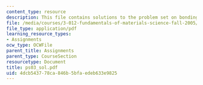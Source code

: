 ```yaml
---
content_type: resource
description: This file contains solutions to the problem set on bonding and thermodynamics.
file: /media/courses/3-012-fundamentals-of-materials-science-fall-2005/4dcb543778ca846b5bfaedeb633e9825_ps03_sol.pdf
file_type: application/pdf
learning_resource_types:
- Assignments
ocw_type: OCWFile
parent_title: Assignments
parent_type: CourseSection
resourcetype: Document
title: ps03_sol.pdf
uid: 4dcb5437-78ca-846b-5bfa-edeb633e9825
---
```

